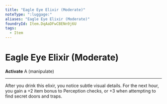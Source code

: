 ```yaml
---
title: "Eagle Eye Elixir (Moderate)"
noteType: ":luggage:"
aliases: "Eagle Eye Elixir (Moderate)"
foundryId: Item.DqAaDFwCBENn9j6U
tags:
  - Item
---
```


# Eagle Eye Elixir (Moderate)

**Activate** A (manipulate)

* * *

After you drink this elixir, you notice subtle visual details. For the next hour, you gain a +2 item bonus to Perception checks, or +3 when attempting to find secret doors and traps.


